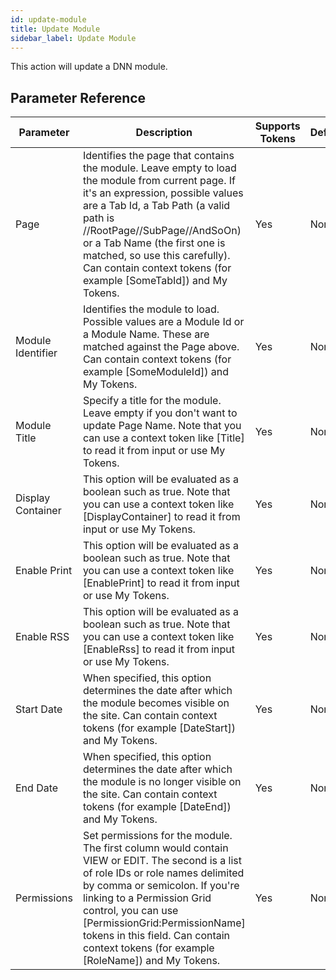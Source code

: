 ```yaml
---
id: update-module
title: Update Module
sidebar_label: Update Module
---
```



This action will update a DNN module.

## Parameter Reference
| Parameter | Description | Supports Tokens | Default |
| -- | -- | -- | -- |
| Page | Identifies the page that contains the module. Leave empty to load the module from current page. If it's an expression, possible values are a Tab Id, a Tab Path (a valid path is //RootPage//SubPage//AndSoOn) or a Tab Name (the first one is matched, so use this carefully). Can contain context tokens (for example [SomeTabId]) and My Tokens. | Yes | None |
| Module Identifier | Identifies the module to load. Possible values are a Module Id or a Module Name. These are matched against the Page above. Can contain context tokens (for example [SomeModuleId]) and My Tokens. | Yes | None |
| Module Title | Specify a title for the module. Leave empty if you don't want to update Page Name. Note that you can use a context token like [Title] to read it from input or use My Tokens. | Yes | None |
| Display Container | This option will be evaluated as a boolean such as true. Note that you can use a context token like [DisplayContainer] to read it from input or use My Tokens. | Yes | None |
| Enable Print | This option will be evaluated as a boolean such as true. Note that you can use a context token like [EnablePrint] to read it from input or use My Tokens. | Yes | None |
| Enable RSS | This option will be evaluated as a boolean such as true. Note that you can use a context token like [EnableRss] to read it from input or use My Tokens. | Yes | None |
| Start Date | When specified, this option determines the date after which the module becomes visible on the site. Can contain context tokens (for example [DateStart]) and My Tokens. | Yes | None |
| End Date | When specified, this option determines the date after which the module is no longer visible on the site. Can contain context tokens (for example [DateEnd]) and My Tokens. | Yes | None |
| Permissions | Set permissions for the module. The first column would contain VIEW or EDIT. The second is a list of role IDs or role names delimited by comma or semicolon. If you're linking to a Permission Grid control, you can use [PermissionGrid:PermissionName] tokens in this field. Can contain context tokens (for example [RoleName]) and My Tokens. | Yes | None |
